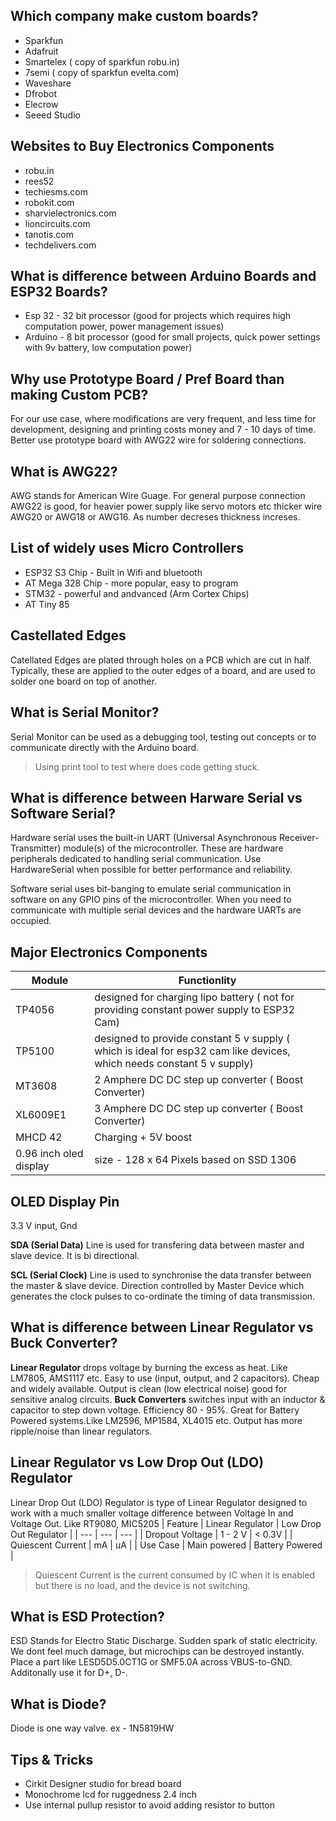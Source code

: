 ## Which company make custom boards? 
- Sparkfun 
- Adafruit
- Smartelex ( copy of sparkfun robu.in)
- 7semi ( copy of sparkfun evelta.com)
- Waveshare
- Dfrobot
- Elecrow
- Seeed Studio

## Websites to Buy Electronics Components
- robu.in
- rees52
- techiesms.com
- robokit.com
- sharvielectronics.com
- lioncircuits.com
- tanotis.com
- techdelivers.com

## What is difference between Arduino Boards and ESP32 Boards?
- Esp 32 - 32 bit processor (good for projects which requires high computation power, power management issues)
- Arduino - 8 bit processor (good for small projects, quick power settings with 9v battery, low computation power)

## Why use Prototype Board / Pref Board than making Custom PCB?
For our use case, where modifications are very frequent, and less time for development, designing and printing costs money and 7 - 10 days of time. Better use prototype board with AWG22 wire for soldering connections.

## What is AWG22?
AWG stands for American Wire Guage. For general purpose connection AWG22 is good, for heavier power supply like servo motors etc thicker wire AWG20 or AWG18 or AWG16. As number decreses thickness increses.

## List of widely uses Micro Controllers
- ESP32 S3 Chip - Built in Wifi and bluetooth
- AT Mega 328 Chip - more popular, easy to program
- STM32 - powerful and andvanced (Arm Cortex Chips)
- AT Tiny 85

## Castellated Edges
Catellated Edges are plated through holes on a PCB which are cut in half. Typically, these are applied to the outer edges of a board, and are used to solder one board on top of another.

## What is Serial Monitor?
Serial Monitor can be used as a debugging tool, testing out concepts or to communicate directly with the Arduino board.
> Using print tool to test where does code getting stuck.

## What is difference between Harware Serial vs Software Serial?
Hardware serial uses the built-in UART (Universal Asynchronous Receiver-Transmitter) module(s) of the microcontroller. These are hardware peripherals dedicated to handling serial communication.  Use HardwareSerial when possible for better performance and reliability.

Software serial uses bit-banging to emulate serial communication in software on any GPIO pins of the microcontroller. When you need to communicate with multiple serial devices and the hardware UARTs are occupied.

## Major Electronics Components
| Module | Functionlity |
| --- | --- |
| TP4056 | designed for charging lipo battery ( not for providing constant power supply to ESP32 Cam) |
| TP5100 | designed to provide constant 5 v supply ( which is ideal for esp32 cam like devices, which needs constant 5 v supply) |
| MT3608 | 2 Amphere DC DC step up converter ( Boost Converter) |
| XL6009E1 | 3 Amphere DC DC step up converter ( Boost Converter) |
| MHCD 42 | Charging + 5V boost |
| 0.96 inch oled display | size - 128 x 64 Pixels based on SSD 1306 |

## OLED Display Pin
3.3 V input, Gnd

**SDA (Serial Data)** Line  is used for  transfering data between  master and slave device. It is bi directional. 

**SCL (Serial Clock)** Line is used to synchronise the data transfer between the master & slave device. Direction controlled by Master Device which generates the clock pulses to co-ordinate the timing of data transmission.

## What is difference between Linear Regulator vs Buck Converter?
**Linear Regulator** drops voltage by burning the excess as heat. Like LM7805, AMS1117 etc. Easy to use (input, output, and 2 capacitors). Cheap and widely available. Output is clean (low electrical noise) good for sensitive analog circuits.
**Buck Converters** switches input with an inductor & capacitor to step down voltage. Efficiency 80 - 95%. Great for Battery Powered systems.Like LM2596, MP1584, XL4015 etc. Output has more ripple/noise than linear regulators.

## Linear Regulator vs Low Drop Out (LDO) Regulator
Linear Drop Out (LDO) Regulator is type of Linear Regulator designed to work with a much smaller voltage difference between Voltage In and Voltage Out. Like RT9080, MIC5205
| Feature | Linear Regulator | Low Drop Out Regulator |
| --- | --- | --- |
| Dropout Voltage | 1 - 2 V | < 0.3V |
| Quiescent Current | mA | uA |
| Use Case | Main powered | Battery Powered |

> Quiescent Current is the current consumed by IC when it is enabled but there is no load, and the device is not switching.

## What is ESD Protection?
ESD Stands for Electro Static Discharge. Sudden spark of static electricity. We dont feel much damage, but microchips can be destroyed instantly. Place a part like LESD5D5.0CT1G or SMF5.0A across VBUS-to-GND. Additonally use it for D+, D-.

## What is Diode?
Diode is one way valve. ex - 1N5819HW 


## Tips & Tricks
- Cirkit Designer studio for bread board
- Monochrome lcd for ruggedness 2.4 inch
- Use internal pullup resistor to avoid adding resistor to button




